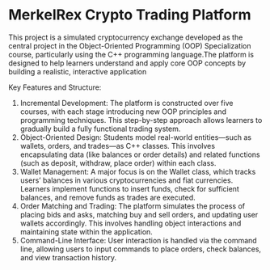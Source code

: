 # MerkelRex Crypto Trading Platform
This project is a simulated cryptocurrency exchange developed as the central project in the Object-Oriented Programming (OOP) Specialization course, particularly using the C++ programming language.The platform is designed to help learners understand and apply core OOP concepts by building a realistic, interactive application

Key Features and Structure:
1. Incremental Development: The platform is constructed over five courses, with each stage introducing new OOP principles and programming techniques. This step-by-step approach allows learners to gradually build a fully functional trading system.
2. Object-Oriented Design: Students model real-world entities—such as wallets, orders, and trades—as C++ classes. This involves encapsulating data (like balances or order details) and related functions (such as deposit, withdraw, place order) within each class.
3. Wallet Management: A major focus is on the Wallet class, which tracks users’ balances in various cryptocurrencies and fiat currencies. Learners implement functions to insert funds, check for sufficient balances, and remove funds as trades are executed.
4. Order Matching and Trading: The platform simulates the process of placing bids and asks, matching buy and sell orders, and updating user wallets accordingly. This involves handling object interactions and maintaining state within the application.
5. Command-Line Interface: User interaction is handled via the command line, allowing users to input commands to place orders, check balances, and view transaction history.

